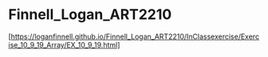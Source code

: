 # Finnell_Logan_ART2210
[https://loganfinnell.github.io/Finnell_Logan_ART2210/InClassexercise/Exercise_10_9_19_Array/EX_10_9_19.html]
<div align=center>

